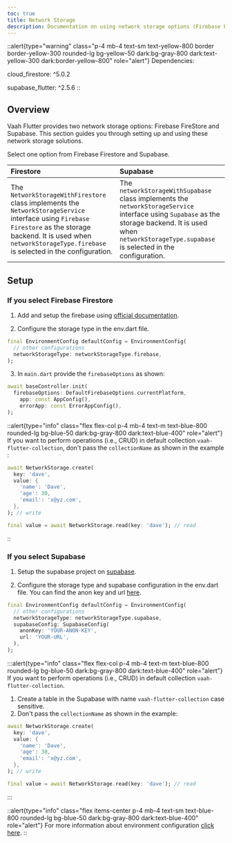 ```yaml
---
toc: true
title: Network Storage
description: Documentation on using network storage options (Firebase Firestore and Supabase) with Vaah Flutter.
---
```


::alert{type="warning" class="p-4 mb-4 text-sm text-yellow-800 border border-yellow-300 rounded-lg bg-yellow-50 dark:bg-gray-800 dark:text-yellow-300 dark:border-yellow-800" role="alert"} 
Dependencies:

cloud_firestore: ^5.0.2

supabase_flutter: ^2.5.6
::

## Overview

Vaah Flutter provides two network storage options: Firebase FireStore and Supabase. This section guides you through setting up and using these network storage solutions.

Select one option from Firebase Firestore and Supabase.

| Firestore  | Supabase |
| :---- |          :----         |
| The `NetworkStorageWithFirestore` class implements the `NetworkStorageService` interface using `Firebase Firestore` as the storage backend. It is used when `networkStorageType.firebase` is selected in the configuration. | The `networkStorageWithSupabase` class implements the `networkStorageService` interface using `Supabase` as the storage backend. It is used when `networkStorageType.supabase` is selected in the configuration. |

## Setup

### If you select Firebase Firestore

1. Add and setup the firebase using [official documentation](https://firebase.google.com/docs/flutter/setup).

2. Configure the storage type in the env.dart file.

```dart
final EnvironmentConfig defaultConfig = EnvironmentConfig(
  // other configurations
  networkStorageType: networkStorageType.firebase,
);
```

3. In `main.dart` provide the `firebaseOptions` as shown:

```dart
await baseController.init(
  firebaseOptions: DefaultFirebaseOptions.currentPlatform,
    app: const AppConfig(),
    errorApp: const ErrorAppConfig(),
); 
```

::alert{type="info" class="flex flex-col p-4 mb-4 text-m text-blue-800 rounded-lg bg-blue-50 dark:bg-gray-800 dark:text-blue-400" role="alert"}
If you want to perform operations (i.e., CRUD) in default collection `vaah-flutter-collection`, don't pass the `collectionName` as shown in the example :

```dart 
await NetworkStorage.create(
  key: 'dave', 
  value: {
    'name': 'Dave',
    'age': 30,
    'email': 'x@yz.com',
  },
); // write

final value = await NetworkStorage.read(key: 'dave'); // read
```
::


### If you select Supabase

1. Setup the supabase project on [supabase](https://supabase.com/dashboard/new).

2. Configure the storage type and supabase configuration in the env.dart file.
You can find the anon key and url [here](https://supabase.com/dashboard/project/embgcnouywpgunriudxi/settings/api).

```dart
final EnvironmentConfig defaultConfig = EnvironmentConfig(
  // other configurations
  networkStorageType: networkStorageType.supabase,
  supabaseConfig: SupabaseConfig(
    anonKey: 'YOUR-ANON-KEY',
    url: 'YOUR-URL',
  ),
);
```
:::alert{type="info" class="flex flex-col p-4 mb-4 text-m text-blue-800 rounded-lg bg-blue-50 dark:bg-gray-800 dark:text-blue-400" role="alert"}
If you want to perform operations (i.e., CRUD) in default collection `vaah-flutter-collection`.
1. Create a table in the Supabase with name `vaah-flutter-collection` case sensitive.
2. Don't pass the `collectionName` as shown in the example:

```dart 
await NetworkStorage.create(
  key: 'dave', 
  value: {
    'name': 'Dave',
    'age': 30,
    'email': 'x@yz.com',
  },
); // write

final value = await NetworkStorage.read(key: 'dave'); // read
```
:::

::alert{type="info" class="flex items-center p-4 mb-4 text-sm text-blue-800 rounded-lg bg-blue-50 dark:bg-gray-800 dark:text-blue-400" role="alert"}
For more information about environment configuration [click here](../../../../3.essentials/2.environments.md).
::